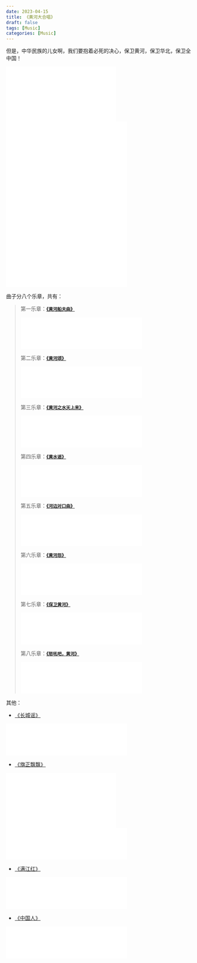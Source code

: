```yaml
---
date: 2023-04-15
title: 《黄河大合唱》
draft: false
tags: [Music]
categories: [Music]
---
```


但是，中华民族的儿女啊，我们要抱着必死的决心，保卫黄河，保卫华北，保卫全中国！

<iframe src="//player.bilibili.com/player.html?aid=293154672&bvid=BV14f4y1E7Dk&cid=413639930&page=1" scrolling="no" border="0" frameborder="no" framespacing="0" allowfullscreen="true"> </iframe>
<br>
<iframe frameborder="no" border="0" marginwidth="0" marginheight="0" width=330 height=450 src="//music.163.com/outchain/player?type=1&id=34751237&auto=1&height=430"></iframe>

曲子分八个乐章，共有：

>第一乐章：[**`《黄河船夫曲》`**](<https://music.163.com/#/song?id=419646043>)
><iframe frameborder="no" border="0" marginwidth="0" marginheight="0" width=330 height=86 src="//music.163.com/outchain/player?type=2&id=419646043&auto=1&height=66"></iframe>
>
>第二乐章：[**`《黄河颂》`**](<https://music.163.com/#/song?id=419646044>)
><iframe frameborder="no" border="0" marginwidth="0" marginheight="0" width=330 height=86 src="//music.163.com/outchain/player?type=2&id=419646044&auto=1&height=66"></iframe>
>
>第三乐章：[**`《黄河之水天上来》`**](<https://music.163.com/#/song?id=419646045>)
><iframe frameborder="no" border="0" marginwidth="0" marginheight="0" width=330 height=86 src="//music.163.com/outchain/player?type=2&id=419646045&auto=1&height=66"></iframe>
>
>第四乐章：[**`《黄水谣》`**](<https://music.163.com/#/song?id=419646046>)
><iframe frameborder="no" border="0" marginwidth="0" marginheight="0" width=330 height=86 src="//music.163.com/outchain/player?type=2&id=419646046&auto=1&height=66"></iframe>
>
>第五乐章：[**`《河边对口曲》`**](<https://music.163.com/#/song?id=419646047>)
><iframe frameborder="no" border="0" marginwidth="0" marginheight="0" width=330 height=86 src="//music.163.com/outchain/player?type=2&id=419646047&auto=1&height=66"></iframe>
>
>第六乐章：[**`《黄河怨》`**](<https://music.163.com/#/song?id=419646048>)
><iframe frameborder="no" border="0" marginwidth="0" marginheight="0" width=330 height=86 src="//music.163.com/outchain/player?type=2&id=419646048&auto=1&height=66"></iframe>
>
>第七乐章：[**`《保卫黄河》`**](<https://music.163.com/#/song?id=419646049>)
><iframe frameborder="no" border="0" marginwidth="0" marginheight="0" width=330 height=86 src="//music.163.com/outchain/player?type=2&id=419646049&auto=1&height=66"></iframe>
>
>第八乐章：[**`《怒吼吧，黄河》`**](<https://music.163.com/#/song?id=419646050>)
><iframe frameborder="no" border="0" marginwidth="0" marginheight="0" width=330 height=86 src="//music.163.com/outchain/player?type=2&id=419646050&auto=1&height=66"></iframe>

其他：

- [《长城谣》](<https://music.163.com/#/song?id=419646051>)

<iframe frameborder="no" border="0" marginwidth="0" marginheight="0" width=330 height=86 src="//music.163.com/outchain/player?type=2&id=419646051&auto=1&height=66"></iframe>

- [《旗正飘飘》](<https://music.163.com/#/song?id=419646052>)

<iframe src="//player.bilibili.com/player.html?aid=896445933&bvid=BV1rA4y1S7KC&cid=715222825&page=1" scrolling="no" border="0" frameborder="no" framespacing="0" allowfullscreen="true"> </iframe>
<br>
<iframe frameborder="no" border="0" marginwidth="0" marginheight="0" width=330 height=86 src="//music.163.com/outchain/player?type=2&id=419646052&auto=1&height=66"></iframe>

- [《满江红》](<https://music.163.com/#/song?id=419646053>)

<iframe frameborder="no" border="0" marginwidth="0" marginheight="0" width=330 height=86 src="//music.163.com/outchain/player?type=2&id=419646053&auto=1&height=66"></iframe>

- [《中国人》](<https://music.163.com/#/song?id=419646054>)

<iframe frameborder="no" border="0" marginwidth="0" marginheight="0" width=330 height=86 src="//music.163.com/outchain/player?type=2&id=419646054&auto=1&height=66"></iframe>
